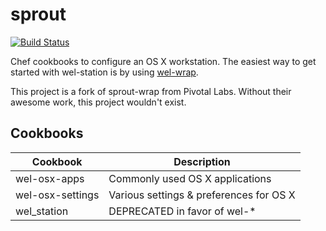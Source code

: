 sprout
======

[![Build Status](https://travis-ci.org/WideEyeLabs/wel-station.png?branch=master)](https://travis-ci.org/WideEyeLabs/wel-station)

Chef cookbooks to configure an OS X workstation. The easiest way 
to get started with wel-station is by using [wel-wrap](https://github.com/WideEyeLabs/wel-wrap).

This project is a fork of sprout-wrap from Pivotal Labs. Without their
awesome work, this project wouldn't exist.

Cookbooks
-------

| Cookbook            | Description                                            |
| ------------------- | -------------------------------------------------------|
| wel-osx-apps        | Commonly used OS X  applications                       |
| wel-osx-settings    | Various settings & preferences for OS X                |
| wel_station         | DEPRECATED in favor of wel-*                           |
